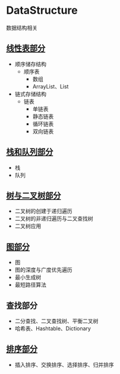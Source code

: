 # DataStructure
数据结构相关

## [线性表部分](https://github.com/zXin1112/DataStructure/tree/master/DataStructure_Linear-List)

* 顺序储存结构
	* 顺序表
		* 数组
		* ArrayList、List<T>
* 链式存储结构
	* 链表
		* 单链表
		* 静态链表
		* 循环链表
		* 双向链表

## [栈和队列部分](https://github.com/zXin1112/DataStructure/tree/master/Stack_And_Queue)

* 栈
* 队列

## [树与二叉树部分](https://github.com/zXin1112/DataStructure/tree/master/Tree)

* 二叉树的创建于递归遍历
* 二叉树的非递归遍历与二叉查找树
* 二叉树应用

## [图部分](https://github.com/zXin1112/DataStructure/tree/master/Graph)
* 图
* 图的深度与广度优先遍历
* 最小生成树
* 最短路径算法

## 查找部分

* 二分查找、二叉查找树、平衡二叉树
* 哈希表、Hashtable、Dictionary

## [排序部分](https://github.com/zXin1112/DataStructure/tree/master/Sort)

* 插入排序、交换排序、选择排序、归并排序